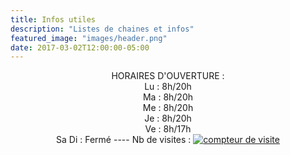 ```yaml
---
title: Infos utiles
description: "Listes de chaines et infos"
featured_image: "images/header.png"
date: 2017-03-02T12:00:00-05:00
---
```


<center>
HORAIRES D'OUVERTURE :
<br />
Lu : 8h/20h
<br />
Ma : 8h/20h
<br />
Me : 8h/20h
<br />
Je : 8h/20h
<br />
Ve : 8h/17h
<br />
Sa Di : Fermé
----
Nb de visites :
<a href="https://www.compteurdevisite.com" title="compteur de visite"><img src="https://counter7.wheredoyoucomefrom.ovh/private/compteurdevisite.php?c=ed2w25wxufpb78qec3nthbx7z55jktc6&FCS_coef=1" border="0" title="compteur de visite" alt="compteur de visite"></a>
